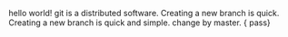 hello world!
git is a distributed software.
Creating a new branch is quick.
Creating a new branch is quick and simple.
change by master.
{ pass}
